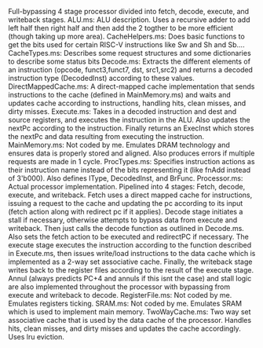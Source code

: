 Full-bypassing 4 stage processor divided into fetch, decode, execute, and writeback stages. 
ALU.ms: ALU description. Uses a recursive adder to add left half then right half and then add the 2 togther to be more efficient (though taking up more area).
CacheHelpers.ms: Does basic functions to get the bits used for certain RISC-V instructions like Sw and Sh and Sb....
CacheTypes.ms: Describes some request structures and some dictionaries to describe some status bits
Decode.ms: Extracts the different elements of an instruction (opcode, funct3,funct7, dst, src1,src2) and returns a decoded instruction type (DecodedInst) according to these values.
DirectMappedCache.ms: A direct-mapped cache implementation that sends instructions to the cache (defined in MainMemory.ms) and waits and updates cache according to instructions, handling hits, clean misses, and dirty misses.
Execute.ms: Takes in a decoded instruction and dest and source registers, and executes the instruction in the ALU. Also updates the nextPc according to the instruction. Finally returns an ExecInst which stores the nextPc and data resulting from executing the instruction.
MainMemory.ms: Not coded by me. Emulates DRAM technology and ensures data is properly stored and aligned. Also produces errors if multiple requests are made in 1 cycle. 
ProcTypes.ms: Specifies instruction actions as their instruction name instead of the bits representing it (like fnAdd instead of 3'b000). Also defines IType, DecodedInst, and BrFunc.
Processor.ms: Actual processor implementation. Pipelined into 4 stages: Fetch, decode, execute, and writeback. Fetch uses a direct mapped cache for instructions, issuing a request to the cache and updating the pc according to its input (fetch action along with redirect pc if it applies). Decode stage initiates a stall if necessary, otherwise attempts to bypass data from execute and writeback. Then just calls the decode function as outlined in Decode.ms. Also sets the fetch action to be executed and redirectPC if necessary. The execute stage executes the instruction according to the function described in Execute.ms, then issues write/load instructions to the data cache which is implemented as a 2-way set associative cache. Finally, the writeback stage writes back to the register files according to the result of the execute stage.
Annul (always predicts PC+4 and annuls if this isnt the case) and stall logic are also implemented throughout the processor with bypassing from execute and writeback to decode.
RegisterFile.ms: Not coded by me. Emulates registers ticking.
SRAM.ms: Not coded by me. Emulates SRAM which is used to implement main memory.
TwoWayCache.ms: Two way set associative cache that is used by the data cache of the processor. Handles hits, clean misses, and dirty misses and updates the cache accordingly. Uses lru eviction. 
